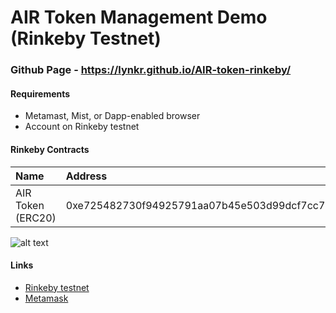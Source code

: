 # AIR Token Management Demo (Rinkeby Testnet)

### Github Page - https://lynkr.github.io/AIR-token-rinkeby/

#### Requirements
* Metamast, Mist, or Dapp-enabled browser
* Account on Rinkeby testnet

#### Rinkeby Contracts
|Name|Address|
|:---|:---|
|AIR Token (ERC20)|0xe725482730f94925791aa07b45e503d99dcf7cc7|


![alt text](https://github.com/lynkr/AIR-token-rinkeby/blob/master/img/airtoken.png "Token Trading")


#### Links
* [Rinkeby testnet](https://rinkeby.io/)
* [Metamask](https://metamask.io/)

